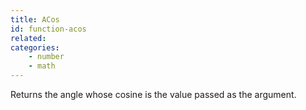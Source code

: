 ```yaml
---
title: ACos
id: function-acos
related:
categories:
    - number
    - math
---
```


Returns the angle whose cosine is the value passed as the argument.
